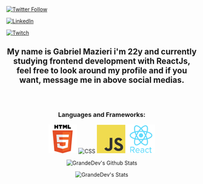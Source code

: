 [![Twitter Follow](https://img.shields.io/twitter/follow/grandehe4rt?color=1DA1F2&logo=twitter&style=for-the-badge)](https://twitter.com/intent/follow?original_referer=https%3A%2F%2Fgithub.com%2Fruyymon&screen_name=grandehe4rt)

[![LinkedIn](https://img.shields.io/badge/linkedin-%230077B5.svg?style=for-the-badge&logo=linkedin&logoColor=white)](https://www.linkedin.com/in/gabriel-mazieri-471664171/)

[![Twitch](https://img.shields.io/badge/grandehe4rt-%239146FF.svg?style=for-the-badge&logo=Twitch&logoColor=white)](https://www.twitch.tv/grandehe4rt)

<h2 align="center">
  My name is <strong>Gabriel Mazieri</strong> i'm 22y and currently studying frontend development with ReactJs, feel free to look around my profile and if you want, message me in above social medias.
</p>

<br>

<h3 align="center"> Languages and Frameworks:</h3>

<p align="center">
  <img alt="HTML" width="75px" src="https://raw.githubusercontent.com/github/explore/80688e429a7d4ef2fca1e82350fe8e3517d3494d/topics/html/html.png"/>
  <img alt="CSS" width="75px" src="https://i.pinimg.com/originals/a3/2f/83/a32f83aa2c675058e4a05a0fd4da05eb.png"/>
  <img alt="JavaScript" width="75px" src="https://raw.githubusercontent.com/github/explore/80688e429a7d4ef2fca1e82350fe8e3517d3494d/topics/javascript/javascript.png"/>
  <img src="https://raw.githubusercontent.com/devicons/devicon/master/icons/react/react-original-wordmark.svg" alt="React" width="75px"/>
</p>

<p align="center">
  <img alt="GrandeDev's Github Stats" src="https://github-readme-stats.vercel.app/api?username=grandedev&theme=vue&show_icons=true&hide_border=true" />
</p>
<p align="center">
  <img alt="GrandeDev's Stats" src="https://github-readme-stats.vercel.app/api/top-langs/?username=grandedev&layout=compact&theme=vue&show_icons=true&hide_border=true" />
</p>

